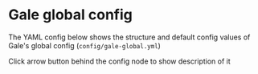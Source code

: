 <script setup>
import galeGlobalConfig_1_21_4 from './data/gale-global-1-21-4';
import galeGlobalConfig_1_21_1 from './data/gale-global-1-21-1';
import ConfigGroup from '../../../.vitepress/theme/components/config/ConfigGroup.vue'
const data = {
    '1.21.4': galeGlobalConfig_1_21_4,
    '1.21.1': galeGlobalConfig_1_21_1
}
</script>

# Gale global config

The YAML config below shows the structure and default config values of Gale's global config (`config/gale-global.yml`)

Click arrow button behind the config node to show description of it

<ConfigGroup :data />
